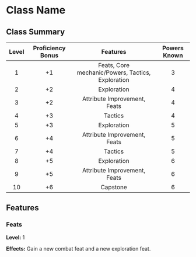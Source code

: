 # Class Name

## Class Summary

| Level | Proficiency Bonus |                     Features                      | Powers Known |
| :---: | :---------------: | :-----------------------------------------------: | :----------: |
|   1   |        +1         | Feats, Core mechanic/Powers, Tactics, Exploration |      3       |
|   2   |        +2         |                    Exploration                    |      4       |
|   3   |        +2         |           Attribute Improvement, Feats            |      4       |
|   4   |        +3         |                      Tactics                      |      4       |
|   5   |        +3         |                    Exploration                    |      5       |
|   6   |        +4         |           Attribute Improvement, Feats            |      5       |
|   7   |        +4         |                      Tactics                      |      5       |
|   8   |        +5         |                    Exploration                    |      6       |
|   9   |        +5         |           Attribute Improvement, Feats            |      6       |
|  10   |        +6         |                     Capstone                      |      6       |

## Features

### Feats

**Level:** 1

**Effects:** Gain a new combat feat and a new exploration feat.
